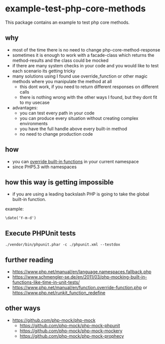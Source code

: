 # example-test-php-core-methods
This package contains an example to test php core methods.

## why
* most of the time there is no need to change php-core-method-response
* sometimes it is enough to work with a facade-class which returns the method-results and the class could be mocked
* if there are many system checks in your code and you would like to test each scenario its getting tricky
* many solutions using I found use override_function or other magic methods where you manipulate the method at all
   * this dont work, if you need to return different responses on different calls
   * there is nothing wrong with the other ways I found, but they dont fit to my usecase
 * advantages:
    * you can test every path in your code
    * you can produce every situation without creating complex environments
    * you have the full handle above every built-in method
    * no need to change production code
 
## how
* you can [override built-in functions](https://www.php.net/manual/en/language.namespaces.fallback.php) in your current namespace
* since PHP5.3 with namespaces 

## how this way is getting impossible
* if you are using a leading backslash PHP is going to take the global built-in function.

example:
```
\date('Y-m-d')
```

## Execute PHPUnit tests
```
./vendor/bin/phpunit.phar -c ./phpunit.xml --testdox
```

## further reading
* https://www.php.net/manual/en/language.namespaces.fallback.php
* https://www.schmengler-se.de/en/2011/03/php-mocking-built-in-functions-like-time-in-unit-tests/
* https://www.php.net/manual/en/function.override-function.php or https://www.php.net/runkit_function_redefine

## other ways
* https://github.com/php-mock/php-mock
   * https://github.com/php-mock/php-mock-phpunit
   * https://github.com/php-mock/php-mock-mockery
   * https://github.com/php-mock/php-mock-prophecy
